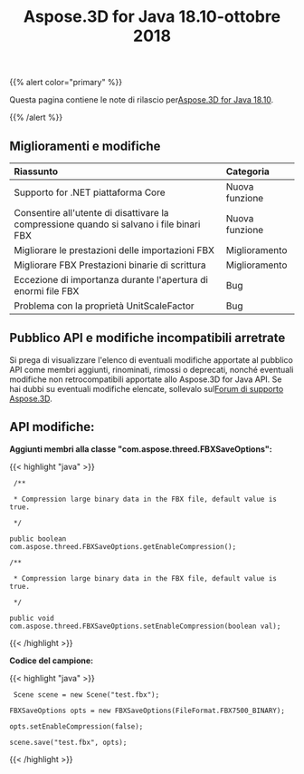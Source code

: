 ﻿---
title: Aspose.3D for Java 18.10-ottobre 2018
type: docs
weight: 30
url: /it/java/aspose-3d-for-java-18-10-october-2018/
---
{{% alert color="primary" %}} 

Questa pagina contiene le note di rilascio per[Aspose.3D for Java 18.10](https://repository.aspose.com/repo/com/aspose/aspose-3d/18.10/).

{{% /alert %}} 
## **Miglioramenti e modifiche**


|**Riassunto**|**Categoria**|
|:- |:- |
|Supporto for .NET piattaforma Core|Nuova funzione|
|Consentire all'utente di disattivare la compressione quando si salvano i file binari FBX|Nuova funzione|
|Migliorare le prestazioni delle importazioni FBX|Miglioramento|
|Migliorare FBX Prestazioni binarie di scrittura|Miglioramento|
|Eccezione di importanza durante l'apertura di enormi file FBX|Bug|
|Problema con la proprietà UnitScaleFactor|Bug|

## **Pubblico API e modifiche incompatibili arretrate**

Si prega di visualizzare l'elenco di eventuali modifiche apportate al pubblico API come membri aggiunti, rinominati, rimossi o deprecati, nonché eventuali modifiche non retrocompatibili apportate allo Aspose.3D for Java API. Se hai dubbi su eventuali modifiche elencate, sollevalo sul[Forum di supporto Aspose.3D](https://forum.aspose.com/c/3d).

## **API modifiche:**

**Aggiunti membri alla classe "com.aspose.threed.FBXSaveOptions":**

{{< highlight "java" >}}

     /**

     * Compression large binary data in the FBX file, default value is true.

     */

    public boolean com.aspose.threed.FBXSaveOptions.getEnableCompression();

    /**

     * Compression large binary data in the FBX file, default value is true.

     */

    public void com.aspose.threed.FBXSaveOptions.setEnableCompression(boolean val);

{{< /highlight >}}





**Codice del campione:**

{{< highlight "java" >}}

     Scene scene = new Scene("test.fbx");

    FBXSaveOptions opts = new FBXSaveOptions(FileFormat.FBX7500_BINARY);

    opts.setEnableCompression(false);

    scene.save("test.fbx", opts);

{{< /highlight >}}
